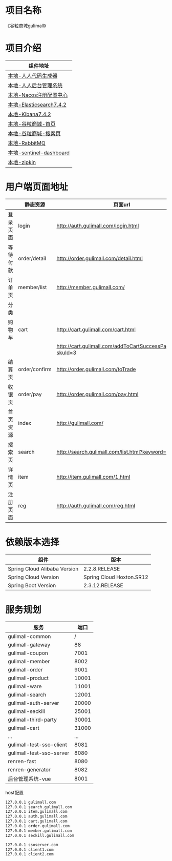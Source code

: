 # 项目名称

《谷粒商城gulimall》

# 项目介绍

| 组件地址                                                           |
|----------------------------------------------------------------|
| [本地-人人代码生成器](http://127.0.0.1:8082/#generator.html)            |
| [本地-人人后台管理系统](http://localhost:8001/#/login)                   |
| [本地-Nacos注册配置中心](http://127.0.0.1:8848/nacos/#/login)          |
| [本地-Elasticsearch7.4.2](http://127.0.0.1:9200/)                |
| [本地-Kibana7.4.2](http://localhost:5601/app/kibana#/home?_g=()) |
| [本地-谷粒商城-首页](http://gulimall.com/)                             |
| [本地-谷粒商城-搜索页](http://search.gulimall.com/)                     |
| [本地-RabbitMQ](http://127.0.0.1:15672/)                         |
| [本地-sentinel-dashboard](http://localhost:8858/#/login)         |
| [本地-zipkin](http://127.0.0.1:9411/zipkin/)                     |

# 用户端页面地址

|      | 静态资源          | 页面url                                                      |
|------|---------------|------------------------------------------------------------|
| 登录页面 | login         | http://auth.gulimall.com/login.html                        |
| 等待付款 | order/detail  | http://order.gulimall.com/detail.html                      |
| 订单页  | member/list   | http://member.gulimall.com/                                |
| 分类   |               |                                                            |
| 购物车  | cart          | http://cart.gulimall.com/cart.html                         |
|      |               | http://cart.gulimall.com/addToCartSuccessPage.html?skuId=3 |
| 结算页  | order/confirm | http://order.gulimall.com/toTrade                          |
| 收银页  | order/pay     | http://order.gulimall.com/pay.html                         |
| 首页资源 | index         | http://gulimall.com/                                       |
| 搜索页  | search        | http://search.gulimall.com/list.html?keyword=              |
| 详情页  | item          | http://item.gulimall.com/1.html                            |
| 注册页面 | reg           | http://auth.gulimall.com/reg.html                          |

# 依赖版本选择

| 组件                           | 版本                       |
|------------------------------|--------------------------|
| Spring Cloud Alibaba Version | 2.2.8.RELEASE            |
| Spring Cloud Version         | Spring Cloud Hoxton.SR12 |
| Spring Boot Version          | 2.3.12.RELEASE           |

# 服务规划

| 服务                       | 端口    |
|--------------------------|-------|
| gulimall-common          | /     |
| gulimall-gateway         | 88    |
| gulimall-coupon          | 7001  |
| gulimall-member          | 8002  |
| gulimall-order           | 9001  |
| gulimall-product         | 10001 |
| gulimall-ware            | 11001 |
| gulimall-search          | 12001 |
| gulimall-auth-server     | 20000 |
| gulimall-seckill         | 25001 |
| gulimall-third-party     | 30001 |
| gulimall-cart            | 31000 |
| ...                      | ...   |
| gulimall-test-sso-client | 8081  |
| gulimall-test-sso-server | 8080  |
| renren-fast              | 8080  |
| renren-generator         | 8082  |
| 后台管理系统-vue               | 8001  |



host配置

```bash
127.0.0.1 gulimall.com
127.0.0.1 search.gulimall.com
127.0.0.1 item.gulimall.com
127.0.0.1 auth.gulimall.com
127.0.0.1 cart.gulimall.com
127.0.0.1 order.gulimall.com
127.0.0.1 member.gulimall.com
127.0.0.1 seckill.gulimall.com

127.0.0.1 ssoserver.com
127.0.0.1 client1.com
127.0.0.1 client2.com
```